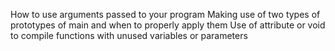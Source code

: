  How to use arguments passed to your program
Making use of two types of prototypes of main and when to properly apply them
Use of attribute or void to compile functions with unused variables or parameters
